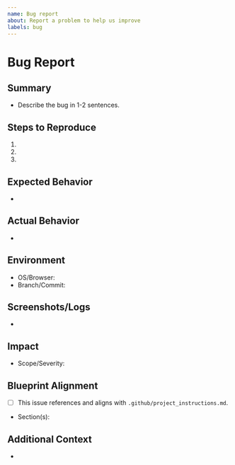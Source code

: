 ```yaml
---
name: Bug report
about: Report a problem to help us improve
labels: bug
---
```


# Bug Report

## Summary

- Describe the bug in 1-2 sentences.

## Steps to Reproduce

1.
2.
3.

## Expected Behavior

-

## Actual Behavior

-

## Environment

- OS/Browser:
- Branch/Commit:

## Screenshots/Logs

-

## Impact

- Scope/Severity:

## Blueprint Alignment

- [ ] This issue references and aligns with `.github/project_instructions.md`.
- Section(s):

## Additional Context

-
